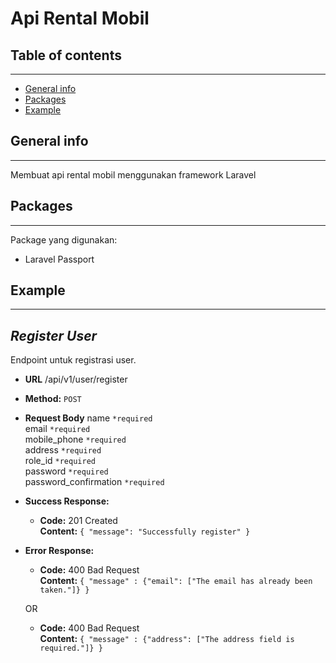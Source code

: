 # Api Rental Mobil

## Table of contents
----
* [General info](#general-info)
* [Packages](#packages)
* [Example](#example)

## General info
----
Membuat api rental mobil menggunakan framework Laravel
	
## Packages
----
Package yang digunakan:
* Laravel Passport

## Example
----
*Register User*
----
  Endpoint untuk registrasi user.

* **URL**
  /api/v1/user/register

* **Method:**
  `POST`

* **Request Body**
  name `*required` <br/>
  email `*required` <br/>
  mobile_phone `*required` <br/>
  address `*required` <br/>
  role_id `*required` <br/>
  password `*required` <br/>
  password_confirmation `*required` <br/>

* **Success Response:**

  * **Code:** 201 Created <br/>
    **Content:** `{ "message": "Successfully register" }`
 
* **Error Response:**

  * **Code:** 400 Bad Request <br/>
    **Content:** `{ "message" : {"email": ["The email has already been taken."]} }`

  OR

  * **Code:** 400 Bad Request <br/>
    **Content:** `{ "message" : {"address": ["The address field is required."]} }`